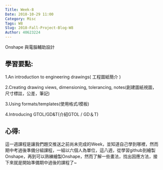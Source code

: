 ```yaml
---
Title: Week-8
Date: 2018-10-29 11:00
Category: Misc
Tags: W8
Slug: 2018-Fall-Project-Blog-W8
Author: 40623224
---
```


Onshape 與電腦輔助設計

<!-- PELICAN_END_SUMMARY -->

學習要點:
----

1.An introduction to engineering drawings( 工程圖紙簡介 )

2.Creating drawing views, dimensioning, tolerancing, notes(創建圖紙視圖，尺寸標註，公差，筆記)

3.Using formats/templates(使用格式/模板)

4.Introducing GTOL/GD&T(介紹GTOL / GD＆T)

心得:
----

這一週課程是讓我們題交推送之前尚未完成的Week，並知道自己學到哪裡，然而期中考過後準備分組課程，一組以六個人為單位，這八週，從學習github到繪製Onshape，再到可以熟練繪製Onshape，然而了解一些畫法，找出因應方法，接下來就是開始準備期中過後的課程了~


